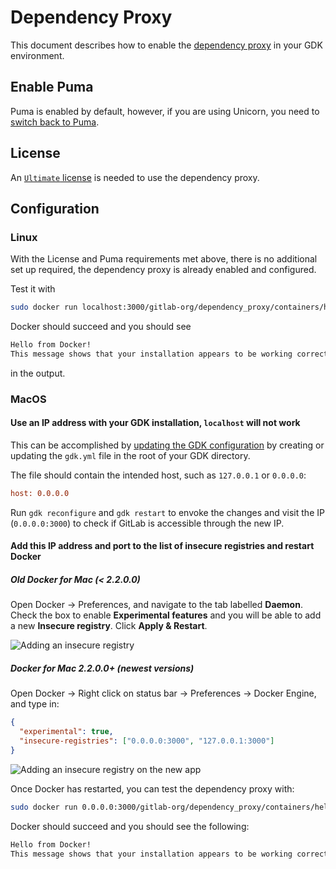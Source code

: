 # Dependency Proxy

This document describes how to enable the [dependency proxy](https://docs.gitlab.com/ee/user/packages/dependency_proxy/)
in your GDK environment.

## Enable Puma

Puma is enabled by default, however, if you are using Unicorn, you need to
[switch back to Puma](unicorn.md).

## License

An [`Ultimate` license](https://about.gitlab.com/handbook/developer-onboarding/#working-on-gitlab-ee)
is needed to use the dependency proxy.

## Configuration

### Linux

With the License and Puma requirements met above, there is no additional set up required,
the dependency proxy is already enabled and configured.

Test it with

```sh
sudo docker run localhost:3000/gitlab-org/dependency_proxy/containers/hello-world:latest
```

Docker should succeed and you should see

```sh
Hello from Docker!
This message shows that your installation appears to be working correctly.
```

in the output.

### MacOS

#### Use an IP address with your GDK installation, `localhost` will not work

This can be accomplished by [updating the GDK configuration](configuration.md) by
creating or updating the `gdk.yml` file in the root of your GDK directory.

The file should contain the intended host, such as `127.0.0.1` or `0.0.0.0`:

```ini
host: 0.0.0.0
```

Run `gdk reconfigure` and `gdk restart` to envoke the changes and visit the IP
(`0.0.0.0:3000`) to check if GitLab is accessible through the new IP.

#### Add this IP address and port to the list of insecure registries and restart Docker

##### Old Docker for Mac (< 2.2.0.0)

Open Docker -> Preferences, and navigate to the tab labelled **Daemon**.
Check the box to enable **Experimental features** and you will be able to add
a new **Insecure registry**. Click **Apply & Restart**.

![Adding an insecure registry](img/dependency_proxy_macos_config.png)

##### Docker for Mac 2.2.0.0+ (newest versions)

Open Docker -> Right click on status bar -> Preferences -> Docker Engine, and type in:

```json
{
  "experimental": true,
  "insecure-registries": ["0.0.0.0:3000", "127.0.0.1:3000"]
}
```

![Adding an insecure registry on the new app](img/dependency_proxy_macos_config_new.png)

Once Docker has restarted, you can test the dependency proxy with:

```sh
sudo docker run 0.0.0.0:3000/gitlab-org/dependency_proxy/containers/hello-world:latest
```

Docker should succeed and you should see the following:

```sh
Hello from Docker!
This message shows that your installation appears to be working correctly.
```
